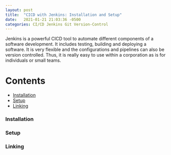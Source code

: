 ```yaml
---
layout: post
title:  "CICD with Jenkins: Installation and Setup"
date:   2021-01-21 21:03:36 -0500
categories: CI/CD Jenkins Git Version-Control
---
```


Jenkins is a powerful CICD tool to automate different components of a software development. It includes testing, building and deploying a software. It is very flexible and the configurations and pipelines can also be version controlled. Thus, it is really easy to use within a corporation as is for individuals or small teams.

# Contents
 - [Installation](#installation) 
 - [Setup](#setup)
 - [Linking](#linking)

### Installation

### Setup


### Linking